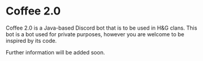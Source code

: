 # Coffee 2.0
Coffee 2.0 is a Java-based Discord bot that is to be used in H&G clans.
This bot is a bot used for private purposes, however you are welcome to be inspired by its code.

Further information will be added soon.
